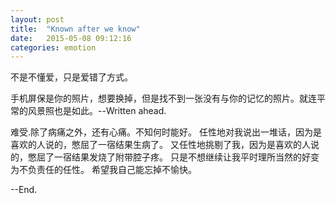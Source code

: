 ```yaml
---
layout: post
title:  "Known after we know"
date:   2015-05-08 09:12:16
categories: emotion
---
```

不是不懂爱，只是爱错了方式。

手机屏保是你的照片，想要换掉，但是找不到一张没有与你的记忆的照片。就连平常的风景照也是如此。--Written ahead.

难受.除了病痛之外，还有心痛。不知何时能好。
任性地对我说出一堆话，因为是喜欢的人说的，憋屈了一宿结果生病了。
又任性地挑剔了我，因为是喜欢的人说的，憋屈了一宿结果发烧了附带腔子疼。
只是不想继续让我平时理所当然的好变为不负责任的任性。
希望我自己能忘掉不愉快。

--End.
